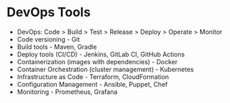 # DevOps Tools

- DevOps: Code > Build > Test > Release > Deploy > Operate > Monitor
- Code versioning - Git
- Build tools - Maven, Gradle
- Deploy tools (CI/CD) - Jenkins, GitLab CI, GitHub Actions
- Containerization (images with dependencies) - Docker
- Container Orchestration (cluster management) - Kubernetes
- Infrastructure as Code - Terraform, CloudFormation
- Configuration Management - Ansible, Puppet, Chef
- Monitoring - Prometheus, Grafana
